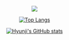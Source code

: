 <div align="center">
<p align='center'>
    <img src="https://capsule-render.vercel.app/api?type=waving&&color=7F899C&height=300&section=header&text=Hyunji's%20GitHub&fontSize=60&animation=fadeIn&fontAlignY=38&desc=Welcome%20to%20Web%20BackEnd%20Developer%20Hyunji's%20GitHub%20!&descAlignY=51&descAlign=62"/>
</p>
    
[![Top Langs](https://github-readme-stats.vercel.app/api/top-langs/?username=hyunji-0221&layout=compact&height=150&theme=swift)](https://github.com/hyunji-0221/github-readme-stats)

<a href="https://github.com/hyunji-0221">![Hyunji's GitHub stats](https://github-readme-stats.vercel.app/api?username=hyunji-0221&height=150&theme=swift&show_icons=true&include_all_commits=true&hide=issues)</a>

</div>
<!--
**hyunji-0221/hyunji-0221** is a ✨ _special_ ✨ repository because its `README.md` (this file) appears on your GitHub profile.

Here are some ideas to get you started:

- 🔭 I’m currently working on ...
- 🌱 I’m currently learning ...
- 👯 I’m looking to collaborate on ...
- 🤔 I’m looking for help with ...
- 💬 Ask me about ...
- 📫 How to reach me: ...
- 😄 Pronouns: ...
- ⚡ Fun fact: ...
-->
